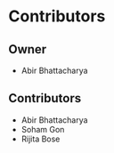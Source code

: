 # Contributors
## Owner
* Abir Bhattacharya
## Contributors
* Abir Bhattacharya
* Soham Gon
* Rijita Bose
